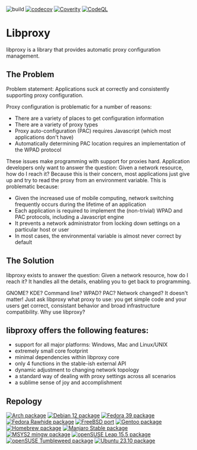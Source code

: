 ![build](https://github.com/libproxy/libproxy/actions/workflows/build.yml/badge.svg)
[![codecov](https://codecov.io/github/libproxy/libproxy/branch/main/graph/badge.svg?token=UDbFtICyin)](https://codecov.io/github/libproxy/libproxy)
[![Coverity](https://github.com/libproxy/libproxy/actions/workflows/coverity.yml/badge.svg)](https://scan.coverity.com/projects/libproxy)
[![CodeQL](https://github.com/libproxy/libproxy/workflows/CodeQL/badge.svg)](https://github.com/libproxy/libproxy/actions?query=workflow%3ACodeQL)

# Libproxy
libproxy is a library that provides automatic proxy configuration management.

## The Problem
Problem statement: Applications suck at correctly and consistently supporting proxy configuration.

Proxy configuration is problematic for a number of reasons:

- There are a variety of places to get configuration information
- There are a variety of proxy types
- Proxy auto-configuration (PAC) requires Javascript (which most applications don't have)
- Automatically determining PAC location requires an implementation of the WPAD protocol

These issues make programming with support for proxies hard. Application developers only want to answer the question: Given a network resource, how do I reach it? Because this is their concern, most applications just give up and try to read the proxy from an environment variable. This is problematic because:

- Given the increased use of mobile computing, network switching frequently occurs during the lifetime of an application
- Each application is required to implement the (non-trivial) WPAD and PAC protocols, including a Javascript engine
- It prevents a network administrator from locking down settings on a particular host or user
- In most cases, the environmental variable is almost never correct by default

## The Solution
libproxy exists to answer the question: Given a network resource, how do I reach it? It handles all the details, enabling you to get back to programming.

GNOME? KDE? Command line? WPAD? PAC? Network changed? 
It doesn't matter! Just ask libproxy what proxy to use: you get simple code and your users get correct, consistant behavior and broad infrastructure compatibility. Why use libproxy?

## libproxy offers the following features:
- support for all major platforms: Windows, Mac and Linux/UNIX
- extremely small core footprint
- minimal dependencies within libproxy core
- only 4 functions in the stable-ish external API
- dynamic adjustment to changing network topology
- a standard way of dealing with proxy settings across all scenarios
- a sublime sense of joy and accomplishment

## Repology

[![Arch package](https://repology.org/badge/version-for-repo/arch/libproxy.svg)](https://repology.org/project/libproxy/versions)
[![Debian 12 package](https://repology.org/badge/version-for-repo/debian_12/libproxy.svg)](https://repology.org/project/libproxy/versions)
[![Fedora 39 package](https://repology.org/badge/version-for-repo/fedora_39/libproxy.svg)](https://repology.org/project/libproxy/versions)
[![Fedora Rawhide package](https://repology.org/badge/version-for-repo/fedora_rawhide/libproxy.svg)](https://repology.org/project/libproxy/versions)
[![FreeBSD port](https://repology.org/badge/version-for-repo/freebsd/libproxy.svg)](https://repology.org/project/libproxy/versions)
[![Gentoo package](https://repology.org/badge/version-for-repo/gentoo/libproxy.svg)](https://repology.org/project/libproxy/versions)
[![Homebrew package](https://repology.org/badge/version-for-repo/homebrew/libproxy.svg)](https://repology.org/project/libproxy/versions)
[![Manjaro Stable package](https://repology.org/badge/version-for-repo/manjaro_stable/libproxy.svg)](https://repology.org/project/libproxy/versions)
[![MSYS2 mingw package](https://repology.org/badge/version-for-repo/msys2_mingw/libproxy.svg)](https://repology.org/project/libproxy/versions)
[![openSUSE Leap 15.5 package](https://repology.org/badge/version-for-repo/opensuse_leap_15_5/libproxy.svg)](https://repology.org/project/libproxy/versions)
[![openSUSE Tumbleweed package](https://repology.org/badge/version-for-repo/opensuse_tumbleweed/libproxy.svg)](https://repology.org/project/libproxy/versions)
[![Ubuntu 23.10 package](https://repology.org/badge/version-for-repo/ubuntu_23_10/libproxy.svg)](https://repology.org/project/libproxy/versions)

